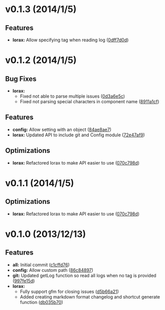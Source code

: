 # v0.1.3 (2014/1/5)
## Features
- **lorax:** Allow specifying tag when reading log
  ([0dff7d0d](https://github.com/adrianlee44/lorax/commit/0dff7d0d635ca5b920864cb73d0f4075227cf162))

# v0.1.2 (2014/1/5)
## Bug Fixes
- **lorax:**
  - Fixed not able to parse multiple issues
  ([0d3a6e5c](https://github.com/adrianlee44/lorax/commit/0d3a6e5cb07fcc117fe8bb4ce348a5818ca687b8))
  - Fixed not parsing special characters in component name
  ([8911a1cf](https://github.com/adrianlee44/lorax/commit/8911a1cfd8d43dfb5d78774697a51ee46c52bcbb))

## Features
- **config:** Allow setting with an object
  ([84ae8ae7](https://github.com/adrianlee44/lorax/commit/84ae8ae702ba831c59daf60fdb9874d012e20667))
- **lorax:** Updated API to include git and Config module
  ([72e47af9](https://github.com/adrianlee44/lorax/commit/72e47af9a37cf29baf807da53fde54f9e888ee47))

## Optimizations
- **lorax:** Refactored lorax to make API easier to use
  ([070c798d](https://github.com/adrianlee44/lorax/commit/070c798dc663bee0b0e44cef6893e21daf24fe4a))

# v0.1.1 (2014/1/5)
## Optimizations
- **lorax:** Refactored lorax to make API easier to use
  ([070c798d](https://github.com/adrianlee44/lorax/commit/070c798dc663bee0b0e44cef6893e21daf24fe4a))

# v0.1.0 (2013/12/13)
## Features
- **all:** Initial commit
  ([c1cffd76](https://github.com/adrianlee44/lorax/commit/c1cffd76f985bf267bb1983002ab368129a11735))
- **config:** Allow custom path
  ([86c84897](https://github.com/adrianlee44/lorax/commit/86c8489714c31414eef38a45c790f2ae54d3af74))
- **git:** Updated getLog function so read all logs when no tag is provided
  ([997fe15d](https://github.com/adrianlee44/lorax/commit/997fe15d42e5f59264edc7e8291c97785d5988f0))
- **lorax:**
  - Fully support gfm for closing issues
  ([d5b66a21](https://github.com/adrianlee44/lorax/commit/d5b66a21ccb423fc05d677364eac4b29d0ee95c0))
  - Added creating markdown format changelog and shortcut generate function
  ([db035b70](https://github.com/adrianlee44/lorax/commit/db035b701201c5f2db8434cb16ad1a337a9d616d))


